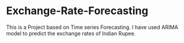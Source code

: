 # Exchange-Rate-Forecasting
This is a Project based on Time series Forecasting.
I have used ARIMA model to predict the exchange rates of Indian Rupee.
